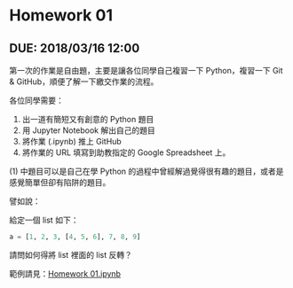 # Homework 01

## DUE: 2018/03/16 12:00

第一次的作業是自由題，主要是讓各位同學自己複習一下 Python，複習一下 Git & GitHub，順便了解一下繳交作業的流程。

各位同學需要：

1. 出一道有簡短又有創意的 Python 題目
2. 用 Jupyter Notebook 解出自己的題目
3. 將作業 (.ipynb) 推上 GitHub
4. 將作業的 URL 填寫到助教指定的 Google Spreadsheet 上。

(1) 中題目可以是自己在學 Python 的過程中曾經解過覺得很有趣的題目，或者是感覺簡單但卻有陷阱的題目。

譬如說：

給定一個 list 如下：

```python
a = [1, 2, 3, [4, 5, 6], 7, 8, 9]
```

請問如何得將 list 裡面的 list 反轉？

範例請見：[Homework 01.ipynb](https://github.com/victorgau/BigData20180301/blob/master/Homework01/Homework%2001.ipynb)
